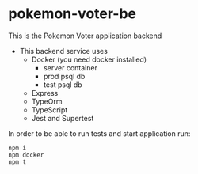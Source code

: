 # pokemon-voter-be
This is the Pokemon Voter application backend

- This backend service uses
    - Docker (you need docker installed)
        - server container
        - prod psql db
        - test psql db
    - Express
    - TypeOrm
    - TypeScript
    - Jest and Supertest

In order to be able to run tests and start application run:
```
npm i
npm docker
npm t
```